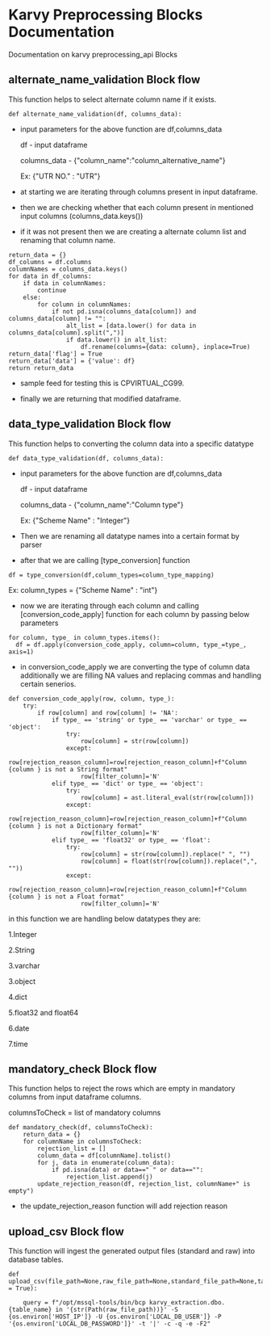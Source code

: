 # Karvy Preprocessing Blocks Documentation

Documentation on karvy preprocessing_api Blocks

## alternate_name_validation Block flow

This function helps to select alternate column name if it exists.

```
def alternate_name_validation(df, columns_data):
```
  
  * input parameters for the above function are df,columns_data
  
    df - input dataframe
    
    columns_data - {"column_name":"column_alternative_name"}
    
    Ex: {"UTR NO." : "UTR"}
 
  * at starting we are iterating through columns present in input dataframe.
  
  * then we are checking whether that each column present in mentioned input columns (columns_data.keys())
  
  * if it was not present then we are creating a alternate column list and renaming that column name.
  
  ```
  return_data = {}
  df_columns = df.columns
  columnNames = columns_data.keys()
  for data in df_columns:
      if data in columnNames:
          continue
      else:
          for column in columnNames:
              if not pd.isna(columns_data[column]) and columns_data[column] != "":
                  alt_list = [data.lower() for data in columns_data[column].split(",")]
                  if data.lower() in alt_list:
                      df.rename(columns={data: column}, inplace=True)
  return_data['flag'] = True
  return_data['data'] = {'value': df}
  return return_data
  
  ```
  * sample feed for testing this is CPVIRTUAL_CG99.
  
  * finally we are returning that modified dataframe.
  
## data_type_validation Block flow

This function helps to converting the column data into a specific datatype

```
def data_type_validation(df, columns_data):
```

* input parameters for the above function are df,columns_data
  
    df - input dataframe
    
    columns_data - {"column_name":"Column type"}
    
    Ex: {"Scheme Name" : "Integer"}
* Then we are renaming all datatype names into a certain format by parser

* after that we are calling [type_conversion] function

```
df = type_conversion(df,column_types=column_type_mapping)
```
Ex: column_types = {"Scheme Name" : "int"}

* now we are iterating through each column and calling [conversion_code_apply] function for each column by passing below parameters

```
for column, type_ in column_types.items():
  df = df.apply(conversion_code_apply, column=column, type_=type_, axis=1)
```

* in conversion_code_apply we are converting the type of column data additionally we are filling NA values and replacing commas and handling certain senerios.

```
def conversion_code_apply(row, column, type_):
    try:
        if row[column] and row[column] != 'NA':
            if type_ == 'string' or type_ == 'varchar' or type_ == 'object':
                try:
                    row[column] = str(row[column])
                except:
                    row[rejection_reason_column]=row[rejection_reason_column]+f"Column {column } is not a String format"
                    row[filter_column]='N'
            elif type_ == 'dict' or type_ == 'object':
                try:
                    row[column] = ast.literal_eval(str(row[column]))
                except:
                    row[rejection_reason_column]=row[rejection_reason_column]+f"Column {column } is not a Dictionary format"
                    row[filter_column]='N'
            elif type_ == 'float32' or type_ == 'float':
                try:
                    row[column] = str(row[column]).replace(" ", "")
                    row[column] = float(str(row[column]).replace(",", ""))
                except:
                    row[rejection_reason_column]=row[rejection_reason_column]+f"Column {column } is not a Float format"
                    row[filter_column]='N'
```

 in this function we are handling below datatypes they are:
  
  1.Integer
  
  2.String
  
  3.varchar
  
  3.object
  
  4.dict
  
  5.float32 and float64
  
  6.date
  
  7.time
  
## mandatory_check Block flow

This function helps to reject the rows which are empty in mandatory columns from input dataframe columns.

  columnsToCheck = list of mandatory columns

```
def mandatory_check(df, columnsToCheck):
    return_data = {}
    for columnName in columnsToCheck:
        rejection_list = []
        column_data = df[columnName].tolist()
        for j, data in enumerate(column_data):
            if pd.isna(data) or data==" " or data=="":
                rejection_list.append(j)
        update_rejection_reason(df, rejection_list, columnName+" is empty")
```
* the update_rejection_reason function will add rejection reason

## upload_csv Block flow

This function will ingest the generated output files (standard and raw) into database tables.

```
def upload_csv(file_path=None,raw_file_path=None,standard_file_path=None,table_name=None,type_=None,rejected_file_path=None,ingest = True):

    query = f"/opt/mssql-tools/bin/bcp karvy_extraction.dbo.{table_name} in '{str(Path(raw_file_path))}' -S {os.environ['HOST_IP']} -U {os.environ['LOCAL_DB_USER']} -P '{os.environ['LOCAL_DB_PASSWORD']}' -t '|' -c -q -e -F2"

```

